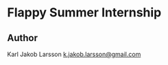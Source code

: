 Flappy Summer Internship
========================



Author
------
Karl Jakob Larsson
k.jakob.larsson@gmail.com
